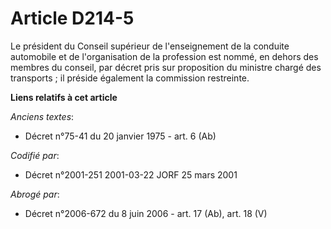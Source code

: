 # Article D214-5

Le président du Conseil supérieur de l'enseignement de la conduite automobile et de l'organisation de la profession est
nommé, en dehors des membres du conseil, par décret pris sur proposition du ministre chargé des transports ; il préside
également la commission restreinte.

**Liens relatifs à cet article**

_Anciens textes_:

  - Décret n°75-41 du 20 janvier 1975 - art. 6 (Ab)

_Codifié par_:

  - Décret n°2001-251 2001-03-22 JORF 25 mars 2001

_Abrogé par_:

  - Décret n°2006-672 du 8 juin 2006 - art. 17 (Ab), art. 18 (V)
